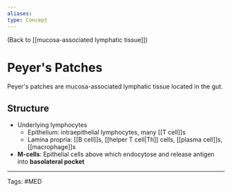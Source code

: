 ```yaml
---
aliases: 
type: Concept
---
```


(Back to [[mucosa-associated lymphatic tissue]])

# Peyer's Patches

Peyer's patches are mucosa-associated lymphatic tissue located in the gut.
## Structure
- Underlying lymphocytes
	- Epithelium: intraepithelial lymphocytes, many [[T cell]]s
	- Lamina propria: [[B cell]]s, [[helper T cell|Th]] cells, [[plasma cell]]s, [[macrophage]]s
- **M-cells**: Epithelial cells above which endocytose and release antigen into **basolateral pocket**

---
Tags: #MED